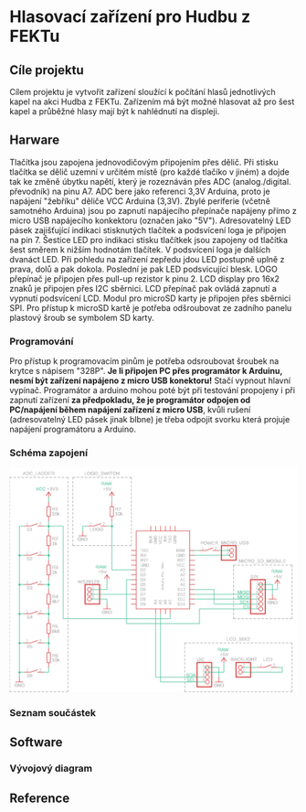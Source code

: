 # Hlasovací zařízení pro Hudbu z FEKTu

## Cíle projektu
Cílem projektu je vytvořit zařízení sloužící k počítání hlasů jednotlivých kapel na akci Hudba z FEKTu. Zařízením má být možné hlasovat až pro šest kapel a průběžné hlasy mají být k nahlédnutí na displeji.

## Harware
Tlačítka jsou zapojena jednovodičovým připojením přes dělič. Při stisku tlačítka se dělič uzemní v určitém místě (pro každé tlačíko v jiném) a dojde tak ke změně úbytku napětí, který je rozeznáván přes ADC (analog./digital. převodník) na pinu A7. ADC bere jako referenci 3,3V Arduina, proto je napájení "žebříku" děliče VCC Arduina (3,3V). Zbylé periferie (včetně samotného Arduina) jsou po zapnutí napájecího přepínače napájeny přímo z micro USB napájecího konkektoru (označen jako "5V"). 
Adresovatelný LED pásek zajišťující indikaci stisknutých tlačítek a podsvícení loga je připojen na pin 7. Šestice LED pro indikaci stisku tlačítkek jsou zapojeny od tlačítka šest směrem k nižším hodnotám tlačítek. V podsvícení loga je dalších dvanáct LED. Při pohledu na zařízení zepředu jdou LED postupně uplně z prava, dolů a pak dokola. Poslední je pak LED podsvicující blesk.
LOGO přepínač je připojen přes pull-up rezistor k pinu 2.
LCD display pro 16x2 znaků je připojen přes I2C sběrnici. LCD přepínač pak ovládá zapnutí a vypnutí podsvícení LCD.
Modul pro microSD karty je připojen přes sběrnici SPI. Pro přístup k microSD kartě je potřeba odšroubovat ze zadního panelu plastový šroub se symbolem SD karty.
### Programování
Pro přístup k programovacím pinům je potřeba odsroubovat šroubek na krytce s nápisem "328P". **Je li připojen PC přes programátor k Arduinu, nesmí být zařízení napájeno z micro USB konektoru!** Stačí vypnout hlavní vypínač. Programátor a arduino mohou poté být při testování propojeny i při zapnutí zařízení **za předpokladu, že je programátor odpojen od PC/napájení během napájení zařízení z micro USB**, kvůli rušení (adresovatelný LED pásek jinak blbne) je třeba odpojit svorku která projuje napájení programátoru a Arduino.
### Schéma zapojení
![HzF_schematic](https://github.com/langrfrantisek/HzF_voting_system/blob/main/HzF_hlasovani_schema.png)

### Seznam součástek

## Software
### Vývojový diagram

## Reference


